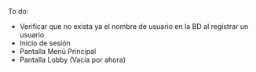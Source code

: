 To do:
- Verificar que no exista ya el nombre de usuario en la BD al registrar un usuario
- Inicio de sesión
- Pantalla Menú Principal
- Pantalla Lobby (Vacía por ahora)

